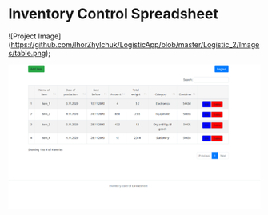 # Inventory Control Spreadsheet

![Project Image]
(https://github.com/IhorZhylchuk/LogisticApp/blob/master/Logistic_2/Images/table.png);

<img src="https://github.com/IhorZhylchuk/LogisticApp/blob/master/Logistic_2/Images/table.png">
